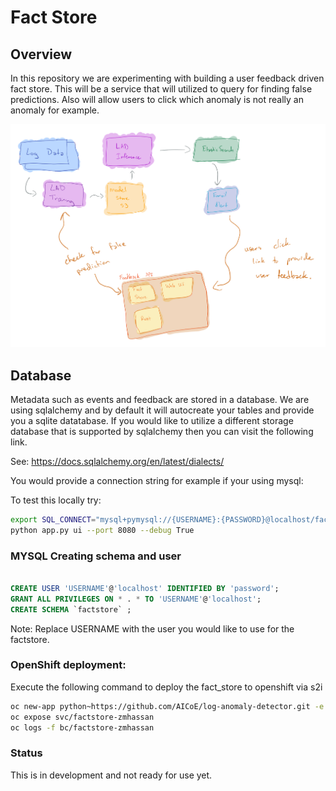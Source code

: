 # Fact Store 

## Overview

In this repository we are experimenting with building a user feedback driven fact store.
 This will be a service that will utilized to query for finding false predictions. 
 Also will allow users to click which anomaly is not really an anomaly for example.

![](./imgs/design.jpg) 

## Database

Metadata such as events and feedback are stored in a database. We are using sqlalchemy
and by default it will autocreate your tables and provide you a sqlite datatabase.
If you would like to utilize a different storage database that is supported 
by sqlalchemy then you can visit the following link. 

See: https://docs.sqlalchemy.org/en/latest/dialects/


You would provide a connection string for example if your using mysql:

To test this locally try:
```bash
export SQL_CONNECT="mysql+pymysql://{USERNAME}:{PASSWORD}@localhost/factstore"
python app.py ui --port 8080 --debug True

```

### MYSQL Creating schema and user
```sql

CREATE USER 'USERNAME'@'localhost' IDENTIFIED BY 'password';
GRANT ALL PRIVILEGES ON * . * TO 'USERNAME'@'localhost';
CREATE SCHEMA `factstore` ;

```
Note: Replace USERNAME with the user you would like to use for the factstore.

### OpenShift deployment:
Execute the following command to deploy the fact_store to openshift via s2i
```bash
oc new-app python~https://github.com/AICoE/log-anomaly-detector.git -e PYTHONPATH='/opt/app-root/src'  -e APP_FILE='fact_store/app.py' --name='factstore-zmhassan' 
oc expose svc/factstore-zmhassan 
oc logs -f bc/factstore-zmhassan
```


### Status

This is in development and not ready for use yet.
